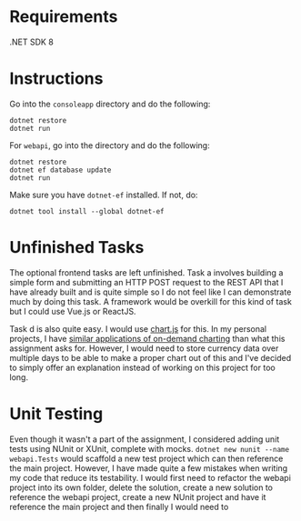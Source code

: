 # Requirements

.NET SDK 8

# Instructions

Go into the `consoleapp` directory and do the following:

```
dotnet restore
dotnet run
```

For `webapi`, go into the directory and do the following:

```
dotnet restore
dotnet ef database update
dotnet run
```

Make sure you have `dotnet-ef` installed. If not, do:

```
dotnet tool install --global dotnet-ef
```

# Unfinished Tasks

The optional frontend tasks are left unfinished. Task a involves building a simple form and submitting an HTTP POST request to the REST API that I have already built and is quite simple so I do not feel like I can demonstrate much by doing this task. A framework would be overkill for this kind of task but I could use Vue.js or ReactJS.

Task d is also quite easy. I would use [chart.js](https://www.chartjs.org/) for this. In my personal projects, I have [similar applications of on-demand charting](https://github.com/JoseiToAoiTori/AyaseChihaya/blob/master/general/activity.js) than what this assignment asks for. However, I would need to store currency data over multiple days to be able to make a proper chart out of this and I've decided to simply offer an explanation instead of working on this project for too long.

# Unit Testing

Even though it wasn't a part of the assignment, I considered adding unit tests using NUnit or XUnit, complete with mocks. `dotnet new nunit --name webapi.Tests` would scaffold a new test project which can then reference the main project. However, I have made quite a few mistakes when writing my code that reduce its testability. I would first need to refactor the webapi project into its own folder, delete the solution, create a new solution to reference the webapi project, create a new NUnit project and have it reference the main project and then finally I would need to 
